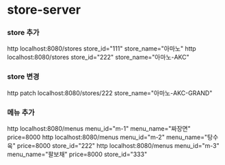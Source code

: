 # store-server


### store 추가
http localhost:8080/stores store_id="111" store_name="아마노"
http localhost:8080/stores store_id="222" store_name="아마노-AKC"

### store 변경
http patch localhost:8080/stores/222 store_name="아마노-AKC-GRAND"



### 메뉴 추가
http localhost:8080/menus menu_id="m-1" menu_name="짜장면" price=8000
http localhost:8080/menus menu_id="m-2" menu_name="탕수육" price=8000 store_id="222"
http localhost:8080/menus menu_id="m-3" menu_name="팔보채" price=8000 store_id="333"
